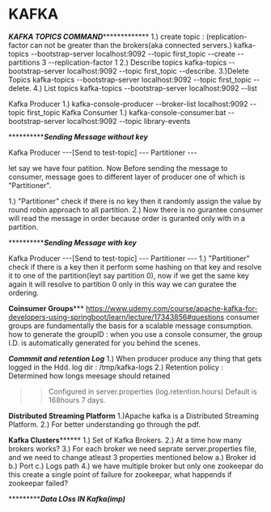 # KAFKA


***************************KAFKA TOPICS COMMAND****************************************
1.) create topic : (replication-factor can not be greater than the brokers(aka connected servers.)
kafka-topics --bootstrap-server localhost:9092 --topic first_topic --create --partitions 3 --replication-factor 1
2.) Describe topics
kafka-topics --bootstrap-server localhost:9092 --topic first_topic --describe.
3.)Delete Topics
kafka-topics --bootstrap-server localhost:9092 --topic first_topic --delete.
4.) List topics
kafka-topics --bootstrap-server localhost:9092 --list


Kafka Producer
1.) kafka-console-producer --broker-list localhost:9092 --topic first_topic
Kafka Consumer
1.) kafka-console-consumer.bat --bootstrap-server localhost:9092 --topic library-events

***************************Sending Message without key*****************

Kafka Producer ---[Send to test-topic] --- Partitioner ---

let say we have four patition.
Now Before sending the message to consumer, message goes to different layer of producer one of which is "Partitioner".

1.) "Partitioner" check if there is no key then it randomly assign the value by round robin approach to all partition.
2.) Now there is no gurantee consumer will read the message in order because order is guranted only with in a partition.

***************************Sending Message with key*****************


Kafka Producer ---[Send to test-topic] --- Partitioner ---
1.) "Partitioner" check if there is a key then it perform some hashing on that key and resolve it to one of the partition(leyt say partition 0), now if we get the same key again it will resolve to partition 0 only in this way we can guratee the ordering.

****************************Coinsumer Groups*******************************
https://www.udemy.com/course/apache-kafka-for-developers-using-springboot/learn/lecture/17343856#questions
consumer groups are fundamentally the basis for a scalable message consumption.
how to generate the groupID : when you use a console consumer, the group I.D. is automatically generated for you behind the scenes.


***********Commmit and retention Log***********
1.) When producer produce any thing that gets logged in the Hdd. log dir : /tmp/kafka-logs
2.) Retention policy : Determined how longs meesage should retained
>> Configured in server.properties (log.retention.hours)
>> Default is 168hours 7 days.



************Distributed Streaming Platform************
1.)Apache kafka is a Distributed Streaming Platform.
2.) For better understanding go through the pdf.


**Kafka Clusters********
1.) Set of Kafka Brokers.
2.) At a time how many brokers works?
3.) For each broker we need seprate server.properties file, and we need to change atleast 3 properties mentioned below
	a.) Broker id
	b.) Port 
	c.) Logs path
4.) we have multiple broker but only one zookeepar do this create a single point of failure for zookeepar, what happends if
    zookeepar failed?


 ************************Data LOss IN Kafka(imp)***************

